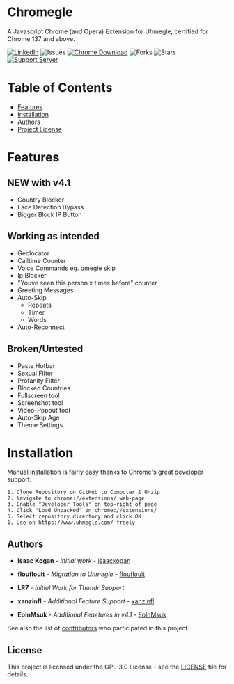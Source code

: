 Chromegle
==================
A Javascript Chrome (and Opera) Extension for Uhmegle, certified for Chrome 137 and above. 

 [![LinkedIn](https://img.shields.io/badge/LinkedIn-0077B5?style=for-the-badge&logo=linkedin&logoColor=white&style=flat-square)](https://www.linkedin.com/in/isaac-kogan-5a45b9193/ ) ![Issues](https://img.shields.io/github/issues/ChromegleApp/Chromegle) [![Chrome Download](https://img.shields.io/chrome-web-store/users/gcbbaikjfjmidabapdnebofcmconhdbn)](https://chrome.google.com/webstore/detail/chromegle-omegle-ip-pulle/gcbbaikjfjmidabapdnebofcmconhdbn?hl=en&authuser=0) ![Forks](https://img.shields.io/github/forks/ChromegleApp/Chromegle) ![Stars](https://img.shields.io/github/stars/ChromegleApp/Chromegle) [![Support Server](https://img.shields.io/discord/922231395605159987.svg?color=7289da&logo=discord&style=flat-square)](https://discord.gg/YtZfPN2rHz)

# Table of Contents
- [Features](#features)
- [Installation](#installation)
- [Authors](#authors)
- [Project License](#license)

# Features

## NEW with v4.1

- Country Blocker
- Face Detection Bypass
- Bigger Block IP Button

## Working as intended
- Geolocator
- Calltime Counter
- Voice Commands eg. omegle skip
- Ip Blocker
- "Youve seen this person x times before" counter
- Greeting Messages
- Auto-Skip
  - Repeats
  - Timer
  - Words
- Auto-Reconnect

## Broken/Untested
- Paste Hotbar
- Sexual Filter
- Profanity Filter
- Blocked Countries
- Fullscreen tool
- Screenshot tool
- Video-Popout tool
- Auto-Skip Age
- Theme Settings

# Installation

Manual installation is fairly easy thanks to Chrome's great developer support:
```
1. Clone Repository on GitHub to Computer & Unzip
2. Navigate to chrome://extensions/ web-page
3. Enable "Developer Tools" on top-right of page
4. Click "Load Unpacked" on chrome://extensions/
5. Select repository directory and click OK
6. Use on https://www.uhmegle.com/ freely
```

## Authors

* **Isaac Kogan** - *Initial work* - [isaackogan](https://github.com/isaackogan)

* **flouflouit** - *Migration to Uhmegle* - [flouflouit](https://github.com/flouflouit)

* **LR7** - *Initial Work for Thundr Support*

* **xanzinfl** - *Additional Feature Support* - [xanzinfl](https://github.com/xanzinfl)

* **EolnMsuk** - *Additional Feaetures in v4.1* - [EolnMsuk](https://github.com/EolnMsuk)

See also the list of [contributors](https://github.com/ChromegleApp/Chromegle/contributors) who participated in this project.

## License

This project is licensed under the GPL-3.0 License - see the [LICENSE](LICENSE) file for details.
